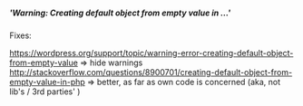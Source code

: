 ##### 'Warning: Creating default object from empty value in ...'

Fixes:

https://wordpress.org/support/topic/warning-error-creating-default-object-from-empty-value
=> hide warnings
http://stackoverflow.com/questions/8900701/creating-default-object-from-empty-value-in-php
=> better, as far as own code is concerned (aka, not lib's / 3rd parties'  )
